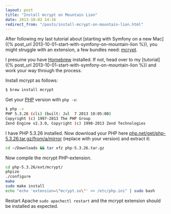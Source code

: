 ```yaml
---
layout: post
title: "Install mcrypt on Mountain Lion"
date: 2013-10-02 14:16
redirect_from: "/posts/install-mcrypt-on-mountain-lion.html"
---
```


After following my last tutorial about [starting with Symfony on a new Mac]({% post_url 2013-10-01-start-with-symfony-on-mountain-lion %}), you might struggle with an extension, a few bundles need: [mcrypt](http://mcrypt.sourceforge.net).

I presume you have [Homebrew][homebrew] installed. If not, head over to my [tutorial]({% post_url 2013-10-01-start-with-symfony-on-mountain-lion %}) and work your way through the process.

Install mcrypt as follows:

```sh
$ brew install mcrypt
```

Get your [PHP][php] version with `php -v`:

```sh
$ php -v
PHP 5.3.26 (cli) (built: Jul  7 2013 19:05:08)
Copyright (c) 1997-2013 The PHP Group
Zend Engine v2.3.0, Copyright (c) 1998-2013 Zend Technologies
```

I have PHP 5.3.26 installed. Now download your PHP here [php.net/get/php-5.3.26.tar.gz/from/a/mirror][php-download-link] (replace with your version) and extract it:

```sh
cd ~/Downloads && tar xfz php-5.3.26.tar.gz
```

Now compile the mcrypt PHP-extension.

```sh
cd php-5.3.26/ext/mcrypt/
phpize
./configure
make
sudo make install
echo "echo 'extension=\"mcrypt.so\"' >> /etc/php.ini" | sudo bash
```

Restart Apache `sudo apachectl restart` and the mcrypt extension should be installed as expected.

  [php]: http://php.net
  [php-download-link]: http://www.php.net/get/php-5.3.26.tar.gz/from/a/mirror
  [homebrew]: http://brew.sh
